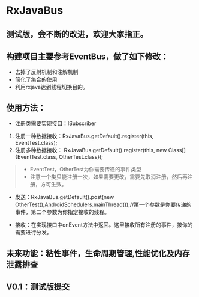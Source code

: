 # RxJavaBus
## 测试版，会不断的改进，欢迎大家指正。
## 构建项目主要参考EventBus，做了如下修改：
* 去掉了反射机制和注解机制
* 简化了集合的使用
* 利用rxjava达到线程切换目的。
## 使用方法：
* 注册类需要实现接口：ISubscriber
1. 注册一种数据接收：RxJavaBus.getDefault().register(this, EventTest.class);
2. 注册多种数据接收： RxJavaBus.getDefault().register(this, new Class[]{EventTest.class, OtherTest.class});
> * EventTest，OtherTest为你需要传递的事件类型
> * 注意一个类只能注册一次，如果需要更改，需要先取消注册，然后再注册，方可生效。

* 发送：RxJavaBus.getDefault().post(new OtherTest(),AndroidSchedulers.mainThread());//第一个参数是你要传递的事件，第二个参数为你指定接收的线程。

* 接收：在实现接口中onEvent方法中返回。这里接收所有注册的事件，按你的需要进行分发。

## 未来功能：粘性事件，生命周期管理,性能优化及内存泄露排查

## V0.1：测试版提交
